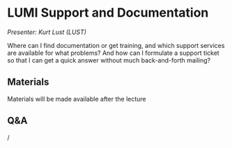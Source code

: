 # LUMI Support and Documentation

*Presenter: Kurt Lust (LUST)*

Where can I find documentation or get training, and which support services are 
available for what problems? And how can I formulate a support ticket so that I can
get a quick answer without much back-and-forth mailing?


## Materials

Materials will be made available after the lecture

<!--
<video src="https://462000265.lumidata.eu/2day-20250602/recordings/106-Support.mp4" controls="controls"></video>
-->
<!--
-   A video recording will follow.
-->

<!--
-   [Slides](https://462000265.lumidata.eu/2day-20250602/files/LUMI-2day-20250602-106-Support.pdf)

-   [Course notes](106-Support.md)

Archived materials on LUMI:

-   Slides: `/appl/local/training/2day-20250602/files/LUMI-2day-20250602-106-Support.pdf`

-   Recording: `/appl/local/training/2day-20250602/recordings/106-Support.mp4`
-->


## Q&A

/
